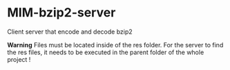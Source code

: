# MIM-bzip2-server

Client server that encode and decode bzip2

**Warning**
Files must be located inside of the res folder.
For the server to find the res files, it needs to be executed in the parent folder of the whole project !
